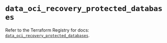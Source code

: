 # `data_oci_recovery_protected_databases`

Refer to the Terraform Registry for docs: [`data_oci_recovery_protected_databases`](https://registry.terraform.io/providers/oracle/oci/6.18.0/docs/data-sources/recovery_protected_databases).
